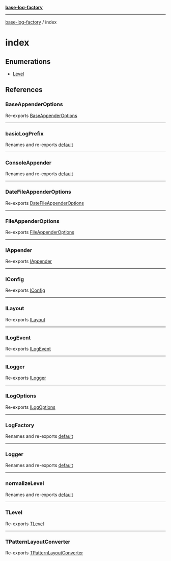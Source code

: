 [**base-log-factory**](../index.md)

***

[base-log-factory](../index.md) / index

# index

## Enumerations

- [Level](enumerations/Level.md)

## References

### BaseAppenderOptions

Re-exports [BaseAppenderOptions](../typings/type-aliases/BaseAppenderOptions.md)

***

### basicLogPrefix

Renames and re-exports [default](../basicLogPrefix/functions/default.md)

***

### ConsoleAppender

Renames and re-exports [default](../appenders/ConsoleAppender/classes/default.md)

***

### DateFileAppenderOptions

Re-exports [DateFileAppenderOptions](../typings/type-aliases/DateFileAppenderOptions.md)

***

### FileAppenderOptions

Re-exports [FileAppenderOptions](../typings/type-aliases/FileAppenderOptions.md)

***

### IAppender

Re-exports [IAppender](../typings/interfaces/IAppender.md)

***

### IConfig

Re-exports [IConfig](../typings/interfaces/IConfig.md)

***

### ILayout

Re-exports [ILayout](../typings/interfaces/ILayout.md)

***

### ILogEvent

Re-exports [ILogEvent](../typings/interfaces/ILogEvent.md)

***

### ILogger

Re-exports [ILogger](../typings/interfaces/ILogger.md)

***

### ILogOptions

Re-exports [ILogOptions](../typings/interfaces/ILogOptions.md)

***

### LogFactory

Renames and re-exports [default](../LogFactory/classes/default.md)

***

### Logger

Renames and re-exports [default](../Logger/classes/default.md)

***

### normalizeLevel

Renames and re-exports [default](../normalizeLevel/functions/default.md)

***

### TLevel

Re-exports [TLevel](../typings/type-aliases/TLevel.md)

***

### TPatternLayoutConverter

Re-exports [TPatternLayoutConverter](../typings/type-aliases/TPatternLayoutConverter.md)
